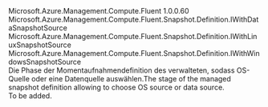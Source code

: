 <Type Name="IWithSnapshotSource" FullName="Microsoft.Azure.Management.Compute.Fluent.Snapshot.Definition.IWithSnapshotSource">
  <TypeSignature Language="C#" Value="public interface IWithSnapshotSource : Microsoft.Azure.Management.Compute.Fluent.Snapshot.Definition.IWithDataSnapshotSource, Microsoft.Azure.Management.Compute.Fluent.Snapshot.Definition.IWithLinuxSnapshotSource, Microsoft.Azure.Management.Compute.Fluent.Snapshot.Definition.IWithWindowsSnapshotSource" />
  <TypeSignature Language="ILAsm" Value=".class public interface auto ansi abstract IWithSnapshotSource implements class Microsoft.Azure.Management.Compute.Fluent.Snapshot.Definition.IWithDataSnapshotFromDisk, class Microsoft.Azure.Management.Compute.Fluent.Snapshot.Definition.IWithDataSnapshotFromSnapshot, class Microsoft.Azure.Management.Compute.Fluent.Snapshot.Definition.IWithDataSnapshotFromVhd, class Microsoft.Azure.Management.Compute.Fluent.Snapshot.Definition.IWithDataSnapshotSource, class Microsoft.Azure.Management.Compute.Fluent.Snapshot.Definition.IWithLinuxSnapshotSource, class Microsoft.Azure.Management.Compute.Fluent.Snapshot.Definition.IWithWindowsSnapshotSource" />
  <TypeSignature Language="DocId" Value="T:Microsoft.Azure.Management.Compute.Fluent.Snapshot.Definition.IWithSnapshotSource" />
  <TypeSignature Language="VB.NET" Value="Public Interface IWithSnapshotSource&#xA;Implements IWithDataSnapshotSource, IWithLinuxSnapshotSource, IWithWindowsSnapshotSource" />
  <TypeSignature Language="F#" Value="type IWithSnapshotSource = interface&#xA;    interface IWithWindowsSnapshotSource&#xA;    interface IWithLinuxSnapshotSource&#xA;    interface IWithDataSnapshotSource&#xA;    interface IWithDataSnapshotFromVhd&#xA;    interface IWithDataSnapshotFromDisk&#xA;    interface IWithDataSnapshotFromSnapshot" />
  <AssemblyInfo>
    <AssemblyName>Microsoft.Azure.Management.Compute.Fluent</AssemblyName>
    <AssemblyVersion>1.0.0.60</AssemblyVersion>
  </AssemblyInfo>
  <Interfaces>
    <Interface>
      <InterfaceName>Microsoft.Azure.Management.Compute.Fluent.Snapshot.Definition.IWithDataSnapshotSource</InterfaceName>
    </Interface>
    <Interface>
      <InterfaceName>Microsoft.Azure.Management.Compute.Fluent.Snapshot.Definition.IWithLinuxSnapshotSource</InterfaceName>
    </Interface>
    <Interface>
      <InterfaceName>Microsoft.Azure.Management.Compute.Fluent.Snapshot.Definition.IWithWindowsSnapshotSource</InterfaceName>
    </Interface>
  </Interfaces>
  <Docs>
    <summary>
            <span data-ttu-id="240fd-101">Die Phase der Momentaufnahmendefinition des verwalteten, sodass OS-Quelle oder eine Datenquelle auswählen.</span><span class="sxs-lookup"><span data-stu-id="240fd-101">The stage of the managed snapshot definition allowing to choose OS source or data source.</span></span>
            </summary>
    <remarks>To be added.</remarks>
  </Docs>
  <Members />
</Type>
